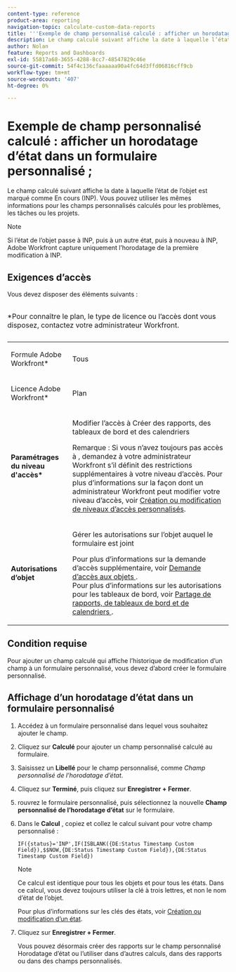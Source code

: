 ```yaml
---
content-type: reference
product-area: reporting
navigation-topic: calculate-custom-data-reports
title: '''Exemple de champ personnalisé calculé : afficher un horodatage d’état dans un formulaire personnalisé'
description: Le champ calculé suivant affiche la date à laquelle l’état de l’objet est marqué comme En cours (INP). Vous pouvez utiliser les mêmes informations pour les champs personnalisés calculés pour les problèmes, les tâches ou les projets.
author: Nolan
feature: Reports and Dashboards
exl-id: 55817a68-3655-4288-8cc7-48547829c46e
source-git-commit: 54f4c136cfaaaaaa90a4fc64d3ffd06816cff9cb
workflow-type: tm+mt
source-wordcount: '407'
ht-degree: 0%

---
```


# Exemple de champ personnalisé calculé : afficher un horodatage d’état dans un formulaire personnalisé ;

Le champ calculé suivant affiche la date à laquelle l’état de l’objet est marqué comme En cours (INP). Vous pouvez utiliser les mêmes informations pour les champs personnalisés calculés pour les problèmes, les tâches ou les projets.

>[!NOTE]
>
>Si l’état de l’objet passe à INP, puis à un autre état, puis à nouveau à INP, Adobe Workfront capture uniquement l’horodatage de la première modification à INP.

## Exigences d’accès

Vous devez disposer des éléments suivants :

<table style="table-layout:auto"> 
 <caption style="text-align: left;"> 
  <p>*Pour connaître le plan, le type de licence ou l’accès dont vous disposez, contactez votre administrateur Workfront.</p> 
 </caption> 
 <col> 
 </col> 
 <col> 
 </col> 
 <tbody> 
  <tr> 
   <td> <p>Formule Adobe Workfront*</p> </td> 
   <td>Tous</td> 
  </tr> 
  <tr> 
   <td> <p>Licence Adobe Workfront*</p> </td> 
   <td> <p>Plan </p> </td> 
  </tr> 
  <tr> 
   <td><strong>Paramétrages du niveau d'accès*</strong> </td> 
   <td> <p>Modifier l’accès à Créer des rapports, des tableaux de bord et des calendriers</p> <p>Remarque : Si vous n’avez toujours pas accès à , demandez à votre administrateur Workfront s’il définit des restrictions supplémentaires à votre niveau d’accès. Pour plus d’informations sur la façon dont un administrateur Workfront peut modifier votre niveau d’accès, voir <a href="../../../administration-and-setup/add-users/configure-and-grant-access/create-modify-access-levels.md" class="MCXref xref">Création ou modification de niveaux d’accès personnalisés</a>.</p> </td> 
  </tr> 
  <tr> 
   <td> <p><strong>Autorisations d’objet</strong> </p> </td> 
   <td> <p>Gérer les autorisations sur l’objet auquel le formulaire est joint</p> <p>Pour plus d’informations sur la demande d’accès supplémentaire, voir <a href="../../../workfront-basics/grant-and-request-access-to-objects/request-access.md" class="MCXref xref">Demande d’accès aux objets </a>.<br>Pour plus d’informations sur les autorisations pour les tableaux de bord, voir <a href="../../../workfront-basics/grant-and-request-access-to-objects/permissions-reports-dashboards-calendars.md" class="MCXref xref">Partage de rapports, de tableaux de bord et de calendriers </a>.</p> </td> 
  </tr> 
 </tbody> 
</table>

## Condition requise

Pour ajouter un champ calculé qui affiche l’historique de modification d’un champ à un formulaire personnalisé, vous devez d’abord créer le formulaire personnalisé.

## Affichage d’un horodatage d’état dans un formulaire personnalisé

1. Accédez à un formulaire personnalisé dans lequel vous souhaitez ajouter le champ.
1. Cliquez sur **Calculé** pour ajouter un champ personnalisé calculé au formulaire.
1. Saisissez un **Libellé** pour le champ personnalisé, comme *Champ personnalisé de l’horodatage d’état*.
1. Cliquez sur **Terminé**, puis cliquez sur **Enregistrer + Fermer**.
1. rouvrez le formulaire personnalisé, puis sélectionnez la nouvelle **Champ personnalisé de l’horodatage d’état** sur le formulaire.
1. Dans le **Calcul** , copiez et collez le calcul suivant pour votre champ personnalisé :

   ```
   IF({status}='INP',IF(ISBLANK({DE:Status Timestamp Custom Field}),$$NOW,{DE:Status Timestamp Custom Field}),{DE:Status Timestamp Custom Field})  
   ```

   >[!NOTE]
   >
   >Ce calcul est identique pour tous les objets et pour tous les états. Dans ce calcul, vous devez toujours utiliser la clé à trois lettres, et non le nom d’état de l’objet.
   >
   >Pour plus d’informations sur les clés des états, voir [Création ou modification d’un état](../../../administration-and-setup/customize-workfront/creating-custom-status-and-priority-labels/create-or-edit-a-status.md).

1. Cliquez sur **Enregistrer + Fermer**.

   Vous pouvez désormais créer des rapports sur le champ personnalisé Horodatage d’état ou l’utiliser dans d’autres calculs, dans des rapports ou dans des champs personnalisés.
